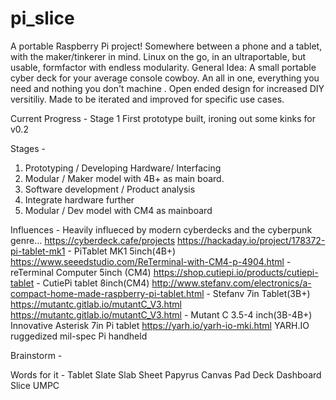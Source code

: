 # pi_slice
A portable Raspberry Pi project! Somewhere between a phone and a tablet, with the maker/tinkerer in mind. 
Linux on the go, in an ultraportable, but usable, formfactor with endless modularity.
General Idea:
A small portable cyber deck for your average console cowboy. 
An all in one, everything you need and nothing you don't machine .
Open ended design for increased DIY versitiliy.
Made to be iterated and improved for specific use cases.

Current Progress - 
Stage 1
First prototype built, ironing out some kinks for v0.2

Stages - 
1. Prototyping / Developing Hardware/ Interfacing
2. Modular / Maker model with 4B+ as main board. 
3. Software development / Product analysis
4. Integrate hardware further
5. Modular / Dev model with CM4 as mainboard


Influences - 
Heavily influeced by modern cyberdecks and the cyberpunk genre...
https://cyberdeck.cafe/projects
https://hackaday.io/project/178372-pi-tablet-mk1 - PiTablet MK1 5inch(4B+)
https://www.seeedstudio.com/ReTerminal-with-CM4-p-4904.html - reTerminal Computer 5inch (CM4) 
https://shop.cutiepi.io/products/cutiepi-tablet - CutiePi tablet 8inch(CM4)
http://www.stefanv.com/electronics/a-compact-home-made-raspberry-pi-tablet.html - Stefanv 7in Tablet(3B+)
https://mutantc.gitlab.io/mutantC_V3.html  https://mutantc.gitlab.io/mutantC_V3.html - Mutant C 3.5-4 inch(3B-4B+)
Innovative Asterisk 7in Pi tablet
https://yarh.io/yarh-io-mki.html YARH.IO  ruggedized mil-spec Pi handheld

Brainstorm - 

Words for it -
Tablet
Slate
Slab
Sheet
Papyrus
Canvas
Pad
Deck
Dashboard
Slice
UMPC




